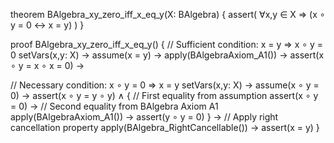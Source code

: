 theorem BAlgebra_xy_zero_iff_x_eq_y(X: BAlgebra) {
  assert(
    ∀x,y ∈ X ⇒ (x ∘ y = 0 ↔ x = y)
  )
}

proof BAlgebra_xy_zero_iff_x_eq_y() {
  // Sufficient condition: x = y ⇒ x ∘ y = 0
  setVars(x,y: X) →
  assume(x = y) →
  apply(BAlgebraAxiom_A1()) →
  assert(x ∘ y = x ∘ x = 0) →
  
  // Necessary condition: x ∘ y = 0 ⇒ x = y
  setVars(x,y: X) →
  assume(x ∘ y = 0) →
  assert(x ∘ y = y ∘ y) ∧ {
    // First equality from assumption
    assert(x ∘ y = 0) →
    // Second equality from BAlgebra Axiom A1
    apply(BAlgebraAxiom_A1()) →
    assert(y ∘ y = 0)
  } →
  // Apply right cancellation property
  apply(BAlgebra_RightCancellable()) →
  assert(x = y)
}